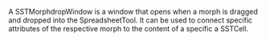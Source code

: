 A SSTMorphdropWindow is a window that opens when a morph is dragged and dropped into the SpreadsheetTool. It can be used to connect specific attributes of the respective morph to the content of a  specific a SSTCell.

